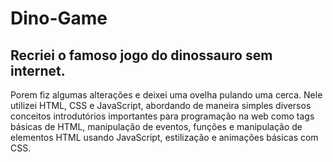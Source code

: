 # Dino-Game
## Recriei o famoso jogo do dinossauro sem internet.
 Porem fiz algumas alterações e deixei uma ovelha pulando uma cerca.
 Nele utilizei HTML, CSS e JavaScript, abordando de maneira simples diversos conceitos introdutórios importantes para programação na web como tags básicas de HTML,
 manipulação de eventos, funções e manipulação de elementos HTML usando JavaScript, estilização e animações básicas com CSS.
